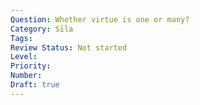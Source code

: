 ```yaml
---
Question: Whether virtue is one or many?
Category: Sīla
Tags:
Review Status: Not started
Level: 
Priority: 
Number: 
Draft: true
---
```

